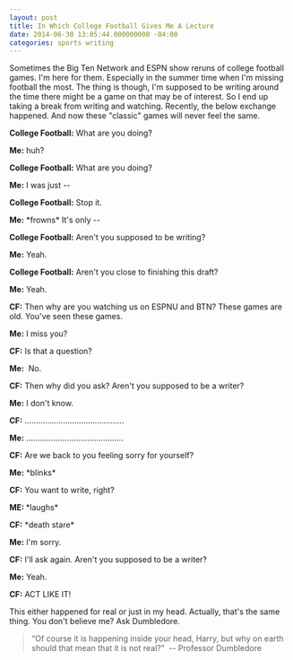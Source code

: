 ```yaml
---
layout: post
title: In Which College Football Gives Me A Lecture
date: 2014-06-30 13:05:44.000000000 -04:00
categories: sports writing
---
```

<p>Sometimes the Big Ten Network and ESPN show reruns of college football games. I'm here for them. Especially in the summer time when I'm missing football the most. The thing is though, I'm supposed to be writing around the time there might be a game on that may be of interest. So I end up taking a break from writing and watching. Recently, the below exchange happened. And now these "classic" games will never feel the same.</p>
<p><strong>College Football:</strong> What are you doing?</p>
<p><strong>Me:</strong> huh?</p>
<p><strong>College Football:</strong> What are you doing?</p>
<p><strong>Me:</strong> I was just --</p>
<p><strong>College Football:</strong> Stop it.</p>
<p><strong>Me:</strong> *frowns* It's only --</p>
<p><strong>College Football:</strong> Aren't you supposed to be writing?</p>
<p><strong>Me:</strong> Yeah.</p>
<p><strong>College Football:</strong> Aren't you close to finishing this draft?</p>
<p><strong>Me:</strong> Yeah.</p>
<p><strong>CF:</strong> Then why are you watching us on ESPNU and BTN? These games are old. You've seen these games.</p>
<p><strong>Me:</strong> I miss you?</p>
<p><strong>CF:</strong> Is that a question?</p>
<p><strong>Me:</strong>  No.</p>
<p><strong>CF:</strong> Then why did you ask? Aren't you supposed to be a writer?</p>
<p><strong>Me:</strong> I don't know.</p>
<p><strong>CF:</strong> ............................................</p>
<p><strong>Me:</strong> ...........................................</p>
<p><strong>CF:</strong> Are we back to you feeling sorry for yourself?</p>
<p><strong>Me:</strong> *blinks*</p>
<p><strong>CF:</strong> You want to write, right?</p>
<p><strong>ME: </strong>*laughs*</p>
<p><strong>CF:</strong> *death stare*</p>
<p><strong>Me:</strong> I'm sorry.</p>
<p><strong>CF:</strong> I'll ask again. Aren't you supposed to be a writer?</p>
<p><strong>Me:</strong> Yeah.</p>
<p><strong>CF:</strong> ACT LIKE IT!</p>
<p>This either happened for real or just in my head. Actually, that's the same thing. You don't believe me? Ask Dumbledore.</p>
<blockquote><p>“Of course it is happening inside your head, Harry, but why on earth should that mean that it is not real?”  -- Professor Dumbledore</p></blockquote>
<p>&nbsp;</p>
